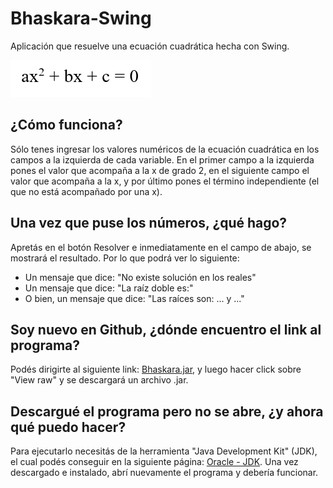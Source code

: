 # Bhaskara-Swing

Aplicación que resuelve una ecuación cuadrática hecha con Swing.

![formula_de_bhaskara.PNG](https://raw.githubusercontent.com/GabrielFierro/Bhaskara-Swing/master/formula_de_bhaskara.PNG)

## ¿Cómo funciona?

Sólo tenes ingresar los valores numéricos de la ecuación cuadrática en los campos a la izquierda de cada variable.
En el primer campo a la izquierda pones el valor que acompaña a la x de grado 2, en el siguiente campo el valor que acompaña a la x, y por último pones el término independiente (el que no está acompañado por una x).

## Una vez que puse los números, ¿qué hago?

Apretás en el botón Resolver e inmediatamente en el campo de abajo, se mostrará el resultado. Por lo que podrá ver lo siguiente:

  - Un mensaje que dice: "No existe solución en los reales"
  - Un mensaje que dice: "La raíz doble es:"
  - O bien, un mensaje que dice: "Las raíces son: ... y ..."

## Soy nuevo en Github, ¿dónde encuentro el link al programa?

Podés dirigirte al siguiente link: [Bhaskara.jar](https://github.com/GabrielFierro/Bhaskara-Swing/blob/master/dist/Bhaskara.jar), y luego hacer click sobre "View raw" y se descargará un archivo .jar.

## Descargué el programa pero no se abre, ¿y ahora qué puedo hacer?

Para ejecutarlo necesitás de la herramienta "Java Development Kit" (JDK), el cual podés conseguir en la siguiente página: [Oracle - JDK](https://www.oracle.com/technetwork/es/java/javase/downloads/index.html). Una vez descargado e instalado, abrí nuevamente el programa y debería funcionar.